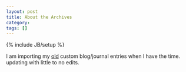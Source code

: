 ```yaml
---
layout: post
title: About the Archives
category: 
tags: []
---
```

{% include JB/setup %}

I am importing my <a href="http://skoutsec.org/me/journal">old</a> custom blog/journal entries when I have the time.  updating with little to no edits.
